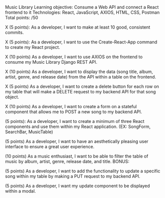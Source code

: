Music Library
Learning objective: Consume a Web API and connect a React frontend to it
Technologies: React, JavaScript, AXIOS, HTML, CSS, Postman
Total points: /50

X (5 points): As a developer, I want to make at least 10 good, consistent commits.

X (5 points): As a developer, I want to use the Create-React-App command to create my React project.

X (10 points) As a developer, I want to use AXIOS on the frontend to consume my Music Library Django
REST API.

X (10 points) As a developer, I want to display the data (song title, album, artist, genre, and release date)
from the API within a table on the frontend.

X (5 points) As a developer, I want to create a delete button for each row on my table that will make a
DELETE request to my backend API for that song object.

X (10 points) As a developer, I want to create a form on a stateful component that allows me to POST a
new song to my backend API.

(5 points): As a developer, I want to create a minimum of three React components and use them within
my React application. (EX: SongForm, SearchBar, MusicTable)

(5 points) As a developer, I want to have an aesthetically pleasing user interface to ensure a great user
experience.

(10 points) As a music enthusiast, I want to be able to filter the table of music by album, artist, genre,
release date, and title.
BONUS:

(5 points) As a developer, I want to add the functionality to update a specific song within my table by
making a PUT request to my backend API.

(5 points) As a developer, I want my update component to be displayed within a modal.